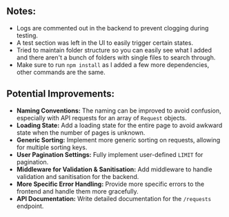 ## Notes:

- Logs are commented out in the backend to prevent clogging during testing.
- A test section was left in the UI to easily trigger certain states.
- Tried to maintain folder structure so you can easily see what I added and there aren't a bunch of folders with single files to search through.
- Make sure to run `npm install` as I added a few more dependencies, other commands are the same.

## Potential Improvements:

- **Naming Conventions:** The naming can be improved to avoid confusion, especially with API requests for an array of `Request` objects.
- **Loading State:** Add a loading state for the entire page to avoid awkward state when the number of pages is unknown.
- **Generic Sorting:** Implement more generic sorting on requests, allowing for multiple sorting keys.
- **User Pagination Settings:** Fully implement user-defined `LIMIT` for pagination.
- **Middleware for Validation & Sanitisation:** Add middleware to handle validation and sanitisation for the backend.
- **More Specific Error Handling:** Provide more specific errors to the frontend and handle them more gracefully.
- **API Documentation:** Write detailed documentation for the `/requests` endpoint.
